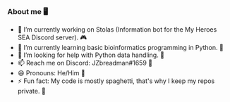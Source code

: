 ### About me 🖥️

- 🔭 I’m currently working on Stolas (Information bot for the My Heroes SEA Discord server). 🎮
- 🌱 I’m currently learning basic bioinformatics programming in Python. 🐍
- 🤔 I’m looking for help with Python data handling. 📅
- 📫 Reach me on Discord: JZbreadman#1659 📡
- 😄 Pronouns: He/Him 👻
- ⚡ Fun fact: My code is mostly spaghetti, that's why I keep my repos private. 🍝
